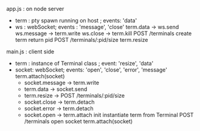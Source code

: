 app.js : on node server
- term : pty spawn running on host ; events:  'data'
- ws : webSocket; events : 'message', 'close'
term.data -> ws.send
ws.message -> term.write
ws.close -> term.kill
POST /terminals
  create term
  return pid
POST /terminals/:pid/size
  term.resize

main.js : client side
- term : instance of Terminal class ; event: 'resize', 'data'
- socket: webSocket; events: 'open', 'close', 'error', 'message'
term.attach(socket)
  - socket.message -> term.write
  - term.data -> socket.send
  - term.resize -> POST /terminals/:pid/size
  - socket.close -> term.detach
  - socket.error -> term.detach
  - socket.open -> term.attach
init
  instantiate term from Terminal
  POST /terminals
  open socket
  term.attach(socket)

